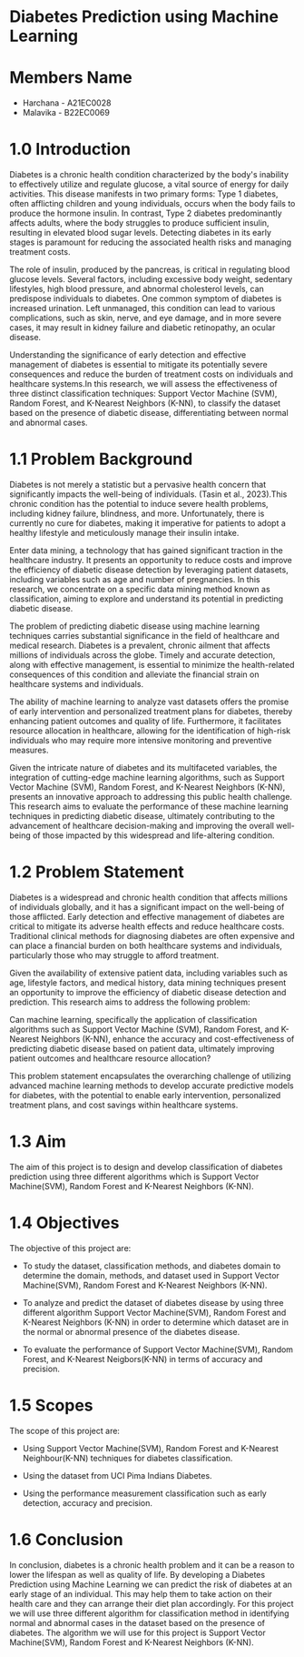 # Diabetes Prediction using Machine Learning
# Members Name
* Harchana - A21EC0028
* Malavika - B22EC0069
# 1.0 Introduction
Diabetes is a chronic health condition characterized by the body's inability to effectively utilize and regulate glucose, a vital source of energy for daily activities. This disease manifests in two primary forms: Type 1 diabetes, often afflicting children and young individuals, occurs when the body fails to produce the hormone insulin. In contrast, Type 2 diabetes predominantly affects adults, where the body struggles to produce sufficient insulin, resulting in elevated blood sugar levels. Detecting diabetes in its early stages is paramount for reducing the associated health risks and managing treatment costs.

The role of insulin, produced by the pancreas, is critical in regulating blood glucose levels. Several factors, including excessive body weight, sedentary lifestyles, high blood pressure, and abnormal cholesterol levels, can predispose individuals to diabetes. One common symptom of diabetes is increased urination. Left unmanaged, this condition can lead to various complications, such as skin, nerve, and eye damage, and in more severe cases, it may result in kidney failure and diabetic retinopathy, an ocular disease.

Understanding the significance of early detection and effective management of diabetes is essential to mitigate its potentially severe consequences and reduce the burden of treatment costs on individuals and healthcare systems.In this research, we will assess the effectiveness of three distinct classification techniques: Support Vector Machine (SVM), Random Forest, and K-Nearest Neighbors (K-NN), to classify the dataset based on the presence of diabetic disease, differentiating between normal and abnormal cases.

# 1.1 Problem Background
Diabetes is not merely a statistic but a pervasive health concern that significantly impacts the well-being of individuals. (Tasin et al., 2023).This chronic condition has the potential to induce severe health problems, including kidney failure, blindness, and more. Unfortunately, there is currently no cure for diabetes, making it imperative for patients to adopt a healthy lifestyle and meticulously manage their insulin intake.

Enter data mining, a technology that has gained significant traction in the healthcare industry. It presents an opportunity to reduce costs and improve the efficiency of diabetic disease detection by leveraging patient datasets, including variables such as age and number of pregnancies. In this research, we concentrate on a specific data mining method known as classification, aiming to explore and understand its potential in predicting diabetic disease.

The problem of predicting diabetic disease using machine learning techniques carries substantial significance in the field of healthcare and medical research. Diabetes is a prevalent, chronic ailment that affects millions of individuals across the globe. Timely and accurate detection, along with effective management, is essential to minimize the health-related consequences of this condition and alleviate the financial strain on healthcare systems and individuals.

The ability of machine learning to analyze vast datasets offers the promise of early intervention and personalized treatment plans for diabetes, thereby enhancing patient outcomes and quality of life. Furthermore, it facilitates resource allocation in healthcare, allowing for the identification of high-risk individuals who may require more intensive monitoring and preventive measures.

Given the intricate nature of diabetes and its multifaceted variables, the integration of cutting-edge machine learning algorithms, such as Support Vector Machine (SVM), Random Forest, and K-Nearest Neighbors (K-NN), presents an innovative approach to addressing this public health challenge. This research aims to evaluate the performance of these machine learning techniques in predicting diabetic disease, ultimately contributing to the advancement of healthcare decision-making and improving the overall well-being of those impacted by this widespread and life-altering condition.

# 1.2 Problem Statement
Diabetes is a widespread and chronic health condition that affects millions of individuals globally, and it has a significant impact on the well-being of those afflicted. Early detection and effective management of diabetes are critical to mitigate its adverse health effects and reduce healthcare costs. Traditional clinical methods for diagnosing diabetes are often expensive and can place a financial burden on both healthcare systems and individuals, particularly those who may struggle to afford treatment.

Given the availability of extensive patient data, including variables such as age, lifestyle factors, and medical history, data mining techniques present an opportunity to improve the efficiency of diabetic disease detection and prediction. This research aims to address the following problem:

Can machine learning, specifically the application of classification algorithms such as Support Vector Machine (SVM), Random Forest, and K-Nearest Neighbors (K-NN), enhance the accuracy and cost-effectiveness of predicting diabetic disease based on patient data, ultimately improving patient outcomes and healthcare resource allocation? 

This problem statement encapsulates the overarching challenge of utilizing advanced machine learning methods to develop accurate predictive models for diabetes, with the potential to enable early intervention, personalized treatment plans, and cost savings within healthcare systems.

# 1.3 Aim
The aim of this project is to design and develop classification of diabetes prediction using three different algorithms which is Support Vector Machine(SVM), Random Forest and K-Nearest Neighbors (K-NN).

# 1.4 Objectives
The objective of this project are:

* To study the dataset, classification methods, and diabetes domain to determine the domain, methods, and dataset used in Support Vector Machine(SVM), Random Forest and K-Nearest Neighbors (K-NN).

* To analyze and predict the dataset of diabetes disease by using three different algorithm Support Vector Machine(SVM), Random Forest and K-Nearest Neighbors (K-NN) in order to determine which dataset are in the normal or abnormal presence of the diabetes disease.
  
* To evaluate the performance of Support Vector Machine(SVM), Random Forest, and K-Nearest Neigbors(K-NN) in terms of accuracy and precision.

# 1.5 Scopes
The scope of this project are:

* Using Support Vector Machine(SVM), Random Forest and K-Nearest Neighbour(K-NN) techniques for diabetes classification.

* Using the dataset from UCI Pima Indians Diabetes.
  
* Using the performance measurement classification such as early detection, accuracy and precision.

# 1.6 Conclusion
In conclusion, diabetes is a chronic health problem and it can be a reason to lower the lifespan as well as quality of life. By developing a Diabetes Prediction using Machine Learning we can predict the risk of diabetes at an early stage of an individual. This may help them to take action on their health care and they can arrange their diet plan accordingly. For this project we will use three different algorithm for classification method in identifying normal and abnormal cases in the dataset based on the presence of diabetes. The algorithm we will use for this project is Support Vector Machine(SVM), Random Forest and K-Nearest Neighbors (K-NN).
